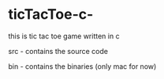 # ticTacToe-c-

this is tic tac toe game written in c 

src - contains the source code

bin - contains the binaries (only mac for now)
